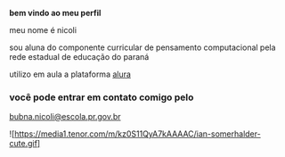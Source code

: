 **bem vindo ao meu perfil**

meu nome é nicoli

sou aluna do componente curricular de pensamento computacional pela rede estadual de educação do paraná

utilizo em aula a plataforma [alura](https:\\www.alura.com.br)

### você pode entrar em contato comigo pelo 
bubna.nicoli@escola.pr.gov.br

![https://media1.tenor.com/m/kz0S11QyA7kAAAAC/ian-somerhalder-cute.gif]
